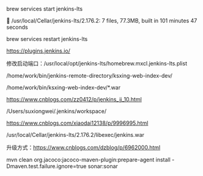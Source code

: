 brew services start jenkins-lts

🍺  /usr/local/Cellar/jenkins-lts/2.176.2: 7 files, 77.3MB, built in 101 minutes 47 seconds

brew services restart jenkins-lts

https://plugins.jenkins.io/

修改启动端口：/usr/local/opt/jenkins-lts/homebrew.mxcl.jenkins-lts.plist



/home/work/bin/jenkins-remote-directory/ksxing-web-index-dev/

/home/work/bin/ksxing-web-index-dev/*.war



https://www.cnblogs.com/zz0412/p/jenkins_jj_10.html



/Users/suxiongwei/.jenkins/workspace/

https://www.cnblogs.com/xiaodai12138/p/9996995.html



/usr/local/Cellar/jenkins-lts/2.176.2/libexec/jenkins.war



升级方式：https://www.cnblogs.com/dzblog/p/6962000.html



mvn clean org.jacoco:jacoco-maven-plugin:prepare-agent install -Dmaven.test.failure.ignore=true sonar:sonar